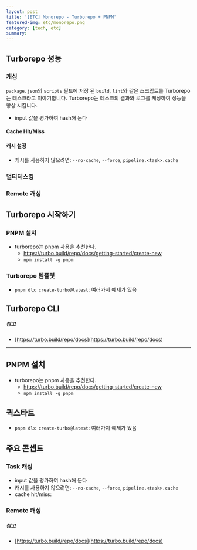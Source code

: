 ```yaml
---
layout: post
title: '[ETC] Monorepo - Turborepo + PNPM'
featured-img: etc/monorepo.png
category: [tech, etc]
summary:
---
```


## Turborepo 성능

### 캐싱
`package.json`의 `scripts` 필드에 저장 된 `build`, `lint`와 같은 스크립트를 Turborepo는 테스크라고 이야기합니다. Turborepo는 테스크의 결과와 로그를 캐싱하여 성능을 향상 시킵니다.
- input 값을 평가하여 hash해 둔다

#### Cache Hit/Miss

#### 캐시 설정
- 캐시를 사용하지 않으려면: `--no-cache`, `--force`, `pipeline.<task>.cache`

### 멀티테스킹

### Remote 캐싱

## Turborepo 시작하기

### PNPM 설치
- turborepo는 pnpm 사용을 추천한다.
  - https://turbo.build/repo/docs/getting-started/create-new
  - `npm install -g pnpm`

### Turborepo 템플릿
- `pnpm dlx create-turbo@latest`: 여러가지 예제가 있음

## Turborepo CLI

##### 참고
- [https://turbo.build/repo/docs](https://turbo.build/repo/docs)

---

## PNPM 설치
- turborepo는 pnpm 사용을 추천한다.
  - https://turbo.build/repo/docs/getting-started/create-new
  - `npm install -g pnpm`

## 퀵스타트
- `pnpm dlx create-turbo@latest`: 여러가지 예제가 있음

## 주요 콘셉트

### Task 캐싱
- input 값을 평가하여 hash해 둔다
- 캐시를 사용하지 않으려면: `--no-cache`, `--force`, `pipeline.<task>.cache`
- cache hit/miss:

### Remote 캐싱

##### 참고
- [https://turbo.build/repo/docs](https://turbo.build/repo/docs)
